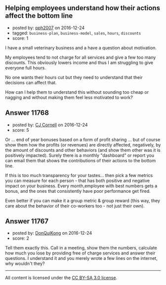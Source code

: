 ## Helping employees understand how their actions affect the bottom line

- posted by: [pph2007](https://stackexchange.com/users/9909592/pph2007) on 2016-12-24
- tagged: `business-plan`, `business-model`, `sales`, `hours`, `discounts`
- score: 1

<p>I have a small veterinary business and a have a question about motivation.</p>

<p>My employees tend to not charge for all services and give a few too many discounts. This obviously lowers income and thus I am struggling to give everyone full hours. </p>

<p>No one wants their hours cut but they need to understand that their decisions can affect that.</p>

<p>How can I help them to understand this without sounding too cheap or nagging and without making them feel less motivated to work?</p>



## Answer 11768

- posted by: [CJ Cornell](https://stackexchange.com/users/526591/cj-cornell) on 2016-12-24
- score: 5

<p>Or ... end of year bonuses based on a form of profit sharing ... but of course show them how the profits (or revenues) are directly affected, negatively, by the amount of discounts and other behaviors  (and show them other was it is positively impacted).  Surely there is a monthly "dashboard" or report you can email them that shows the contributions of their actions to the bottom line.</p>

<p>If this is too much transparency for your tastes... then pick a few metrics you can measure for each person - that has both positive and negative impact on your business.  Every month,employee with best numbers gets a bonus, and the ones that consistently have poor performance get fired.</p>

<p>Even better if you can make it a group metric &amp; group reward (this way, they care about the behavior of their co-workers too - not just their own).</p>



## Answer 11767

- posted by: [DonQuiKong](https://stackexchange.com/users/9739821/donquikong) on 2016-12-24
- score: 2

<p>Tell them exactly this. 
Call in a meeting, show them the numbers, calculate how much you lose by providing free of charge services and answer their questions.
I understand it and you merely wrote a few lines on the internet, why wouldn't they?</p>




---

All content is licensed under the [CC BY-SA 3.0 license](https://creativecommons.org/licenses/by-sa/3.0/).
